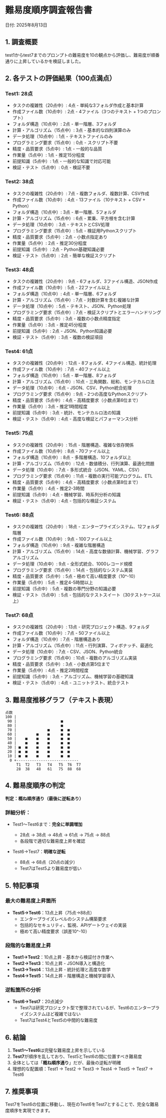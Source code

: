 # 難易度順序調査報告書
日付: 2025年8月13日

## 1. 調査概要

test1からtest7までのプロンプトの難易度を10の観点から評価し、難易度が順番通りに上昇しているかを検証しました。

## 2. 各テストの評価結果（100点満点）

### Test1: 28点
- タスクの複雑性（20点中）: 4点 - 単純な3フォルダ作成と基本計算
- 作成ファイル数（10点中）: 2点 - 4ファイル（3つのテキスト + 1つのプロンプト）
- フォルダ構造（10点中）: 2点 - 単一階層、3フォルダ
- 計算・アルゴリズム（15点中）: 3点 - 基本的な四則演算のみ
- データ処理（10点中）: 1点 - テキストファイルのみ
- プログラミング要求（15点中）: 0点 - スクリプト不要
- 精度・品質要求（5点中）: 1点 - 一般的な品質
- 作業量（5点中）: 1点 - 推定15分程度
- 前提知識（5点中）: 1点 - 一般的な知識で対応可能
- 検証・テスト（5点中）: 0点 - 検証不要

### Test2: 38点
- タスクの複雑性（20点中）: 7点 - 複数フォルダ、複数計算、CSV作成
- 作成ファイル数（10点中）: 4点 - 13ファイル（10テキスト + CSV + Python）
- フォルダ構造（10点中）: 3点 - 単一階層、5フォルダ
- 計算・アルゴリズム（15点中）: 6点 - 累乗、平方根を含む計算
- データ処理（10点中）: 3点 - テキストとCSV処理
- プログラミング要求（15点中）: 5点 - 検証用Pythonスクリプト
- 精度・品質要求（5点中）: 2点 - 小数点指定あり
- 作業量（5点中）: 2点 - 推定30分程度
- 前提知識（5点中）: 2点 - Python基礎知識必要
- 検証・テスト（5点中）: 2点 - 簡単な検証スクリプト

### Test3: 48点
- タスクの複雑性（20点中）: 9点 - 6フォルダ、3ファイル構造、JSON作成
- 作成ファイル数（10点中）: 5点 - 22ファイル以上
- フォルダ構造（10点中）: 4点 - 単一階層、6フォルダ
- 計算・アルゴリズム（15点中）: 7点 - 対数計算を含む複雑な計算
- データ処理（10点中）: 5点 - テキスト、JSON、Python処理
- プログラミング要求（15点中）: 7点 - 検証スクリプトとエラーハンドリング
- 精度・品質要求（5点中）: 3点 - 複数の小数点精度指定
- 作業量（5点中）: 3点 - 推定45分程度
- 前提知識（5点中）: 2点 - JSON、Python知識必要
- 検証・テスト（5点中）: 3点 - 複数の検証項目

### Test4: 61点
- タスクの複雑性（20点中）: 12点 - 8フォルダ、4ファイル構造、統計処理
- 作成ファイル数（10点中）: 7点 - 40ファイル以上
- フォルダ構造（10点中）: 5点 - 単一階層、8フォルダ
- 計算・アルゴリズム（15点中）: 10点 - 三角関数、総和、モンテカルロ法
- データ処理（10点中）: 6点 - JSON、CSV、Python統合処理
- プログラミング要求（15点中）: 9点 - 2つの高度なPythonスクリプト
- 精度・品質要求（5点中）: 4点 - 高精度要求（小数点第6位まで）
- 作業量（5点中）: 3点 - 推定1時間程度
- 前提知識（5点中）: 3点 - 統計、モンテカルロ法の知識
- 検証・テスト（5点中）: 4点 - 高度な検証とパフォーマンス分析

### Test5: 75点
- タスクの複雑性（20点中）: 15点 - 階層構造、複雑な依存関係
- 作成ファイル数（10点中）: 8点 - 70ファイル以上
- フォルダ構造（10点中）: 8点 - 多階層構造、10フォルダ以上
- 計算・アルゴリズム（15点中）: 12点 - 数値積分、行列演算、最適化問題
- データ処理（10点中）: 7点 - 多形式統合（JSON、YAML、CSV）
- プログラミング要求（15点中）: 11点 - 複数の実行可能プログラム、ETL
- 精度・品質要求（5点中）: 4点 - 高精度要求（小数点第8位まで）
- 作業量（5点中）: 4点 - 推定2-3時間
- 前提知識（5点中）: 4点 - 機械学習、時系列分析の知識
- 検証・テスト（5点中）: 4点 - 包括的な検証システム

### Test6: 88点
- タスクの複雑性（20点中）: 18点 - エンタープライズシステム、12フォルダ階層
- 作成ファイル数（10点中）: 9点 - 100ファイル以上
- フォルダ構造（10点中）: 9点 - 複雑な階層構造
- 計算・アルゴリズム（15点中）: 14点 - 高度な数値計算、機械学習、グラフアルゴリズム
- データ処理（10点中）: 9点 - 全形式統合、1000レコード規模
- プログラミング要求（15点中）: 14点 - 包括的なシステム実装
- 精度・品質要求（5点中）: 5点 - 極めて高い精度要求（10^-10）
- 作業量（5点中）: 5点 - 推定4-5時間以上
- 前提知識（5点中）: 5点 - 複数の専門分野の知識必要
- 検証・テスト（5点中）: 5点 - 包括的なテストスイート（30テストケース以上）

### Test7: 68点
- タスクの複雑性（20点中）: 13点 - 研究プロジェクト構造、9フォルダ
- 作成ファイル数（10点中）: 7点 - 50ファイル以上
- フォルダ構造（10点中）: 7点 - 階層構造あり
- 計算・アルゴリズム（15点中）: 11点 - 行列演算、フィボナッチ、最適化
- データ処理（10点中）: 7点 - CSV、JSON、Python統合
- プログラミング要求（15点中）: 10点 - 複数のアルゴリズム実装
- 精度・品質要求（5点中）: 3点 - 小数点第5位まで
- 作業量（5点中）: 4点 - 推定2時間程度
- 前提知識（5点中）: 3点 - アルゴリズム、機械学習の基礎知識
- 検証・テスト（5点中）: 4点 - ユニットテスト、統合テスト

## 3. 難易度推移グラフ（テキスト表現）

```
点数
100 |
 90 |                    ■
 80 |                    ■
 70 |              ■     ■  ■
 60 |         ■    ■     ■  ■
 50 |    ■    ■    ■     ■  ■
 40 |    ■    ■    ■     ■  ■
 30 | ■  ■    ■    ■     ■  ■
 20 | ■  ■    ■    ■     ■  ■
 10 | ■  ■    ■    ■     ■  ■
  0 +----------------------------
     T1  T2   T3   T4   T5  T6  T7
     28  38   48   61   75  88  68
```

## 4. 難易度順序の判定

**判定：概ね順序通り（最後に逆転あり）**

### 詳細分析：
- Test1〜Test6まで：**完全に単調増加**
  - 28点 → 38点 → 48点 → 61点 → 75点 → 88点
  - 各段階で適切な難易度上昇を確認
  
- Test6→Test7：**明確な逆転**
  - 88点 → 68点（20点の減少）
  - Test7はTest5より難易度が低い

## 5. 特記事項

### 最大の難易度上昇箇所
- **Test5→Test6**：13点上昇（75点→88点）
  - エンタープライズレベルのシステム構築要求
  - 包括的なセキュリティ、監視、APIゲートウェイの実装
  - 極めて高い精度要求（誤差10^-10）

### 段階的な難易度上昇
- **Test1→Test2**：10点上昇 - 基本から検証付き作業へ
- **Test2→Test3**：10点上昇 - JSON導入と構造化
- **Test3→Test4**：13点上昇 - 統計処理と高度な数学
- **Test4→Test5**：14点上昇 - 階層構造と機械学習導入

### 逆転箇所の分析
- **Test6→Test7**：20点減少
  - Test7は研究プロジェクト型で整理されているが、Test6のエンタープライズシステムほど複雑ではない
  - Test7はTest4とTest5の中間的な難易度

## 6. 結論

1. **Test1〜Test6**は完璧な難易度上昇を示している
2. **Test7**が順序を乱しており、Test5とTest6の間に位置すべき難易度
3. 全体としては「**概ね順序通り**」だが、最後の逆転が明確
4. 理想的な配置順：Test1 → Test2 → Test3 → Test4 → Test5 → Test7 → Test6

## 7. 推奨事項

Test7をTest6の位置に移動し、現在のTest6をTest7とすることで、完全な難易度順序を実現できます。